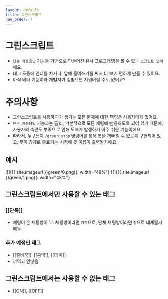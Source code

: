 ```yaml
---
layout: default
title: 그린스크립트
nav_order: 7
---
```


# 그린스크립트

* `단순 자동응답` 기능을 기반으로 만들어진 유사 프로그래밍을 할 수 있는 `스크립트 언어`에요.
* 태그 도중에 엔터를 치거나, 앞에 들여쓰기를 써서 더 보기 편하게 만들 수 있어요.
* 아직 베타 기능이라 개발자가 킹받으면 지워버릴 수도 있어요?

# 주의사항
* 그린스크립트를 사용하다가 생기는 모든 문제에 대한 책임은 사용자에게 있어요.
* `단순 자동응답` 기능과는 달리, 기본적으로 모든 채팅에 반응하도록 되어 있기 때문에, 사용자의 숙련도 부족으로 인해 도배가 발생하기 아주 쉬운 기능이에요.
* 따라서, 누구든지 `/green_stop` 명령어를 통해 봇을 꺼버릴 수 있도록 구현되어 있고, 봇이 강제로 종료되는 시점에 봇 이름이 출력될거에요.

## 예시

![]({{ site.imageurl }}green/0.png){: width="48%"}
![]({{ site.imageurl }}green/1.png){: width="48%"}

## 그린스크립트에서만 사용할 수 있는 태그

### [[단톡]]
* 채팅이 온 채팅방이 1:1 채팅방이라면 `거짓`으로, 단체 채팅방이라면 `참`으로 대체될거에요.

### 추가 예정인 태그
* [[줄바꿈]], [[공백]], [[더미]]
* 까먹고 안넣음

## 그린스크립트에서는 사용할 수 없는 태그

* [[ON]], [[OFF]]

